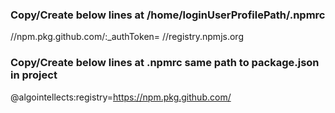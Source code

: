 ### Copy/Create below lines at **/home/loginUserProfilePath/.npmrc**
//npm.pkg.github.com/:_authToken=<READ ACCESS TOKEN>
//registry.npmjs.org
  
### Copy/Create below lines at **.npmrc** same path to **package.json** in project
@algointellects:registry=https://npm.pkg.github.com/
